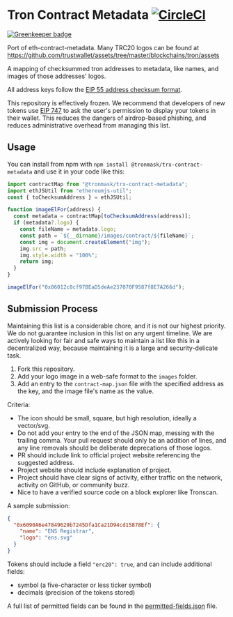 # Tron Contract Metadata [![CircleCI](https://circleci.com/gh/tronmask/trx-contract-metadata.svg?style=svg)](https://circleci.com/gh/tronmask/trx-contract-metadata)

[![Greenkeeper badge](https://badges.greenkeeper.io/tronmask/trx-contract-metadata.svg)](https://greenkeeper.io/)

Port of eth-contract-metadata. Many TRC20 logos can be found at https://github.com/trustwallet/assets/tree/master/blockchains/tron/assets

A mapping of checksummed tron addresses to metadata, like names, and images of those addresses' logos.

All address keys follow the [EIP 55 address checksum format](https://github.com/ethereum/EIPs/issues/55).

This repository is effectively frozen. We recommend that developers of new tokens use [EIP 747](https://docs.metamask.io/guide/registering-your-token.html) to ask the user's permission to display your tokens in their wallet. This reduces the dangers of airdrop-based phishing, and reduces administrative overhead from managing this list.

## Usage

You can install from npm with `npm install @tronmask/trx-contract-metadata` and use it in your code like this:

```javascript
import contractMap from "@tronmask/trx-contract-metadata";
import ethJSUtil from "ethereumjs-util";
const { toChecksumAddress } = ethJSUtil;

function imageElFor(address) {
  const metadata = contractMap[toChecksumAddress(address)];
  if (metadata?.logo) {
    const fileName = metadata.logo;
    const path = `${__dirname}/images/contract/${fileName}`;
    const img = document.createElement("img");
    img.src = path;
    img.style.width = "100%";
    return img;
  }
}

imageElFor("0x06012c8cf97BEaD5deAe237070F9587f8E7A266d");
```

## Submission Process

Maintaining this list is a considerable chore, and it is not our highest priority. We do not guarantee inclusion in this list on any urgent timeline. We are actively looking for fair and safe ways to maintain a list like this in a decentralized way, because maintaining it is a large and security-delicate task.

1. Fork this repository.
2. Add your logo image in a web-safe format to the `images` folder.
3. Add an entry to the `contract-map.json` file with the specified address as the key, and the image file's name as the value.

Criteria:

- The icon should be small, square, but high resolution, ideally a vector/svg.
- Do not add your entry to the end of the JSON map, messing with the trailing comma. Your pull request should only be an addition of lines, and any line removals should be deliberate deprecations of those logos.
- PR should include link to official project website referencing the suggested address.
- Project website should include explanation of project.
- Project should have clear signs of activity, either traffic on the network, activity on GitHub, or community buzz.
- Nice to have a verified source code on a block explorer like Tronscan.

A sample submission:

```json
{
  "0x6090A6e47849629b7245Dfa1Ca21D94cd15878Ef": {
    "name": "ENS Registrar",
    "logo": "ens.svg"
  }
}
```

Tokens should include a field `"erc20": true`, and can include additional fields:

- symbol (a five-character or less ticker symbol)
- decimals (precision of the tokens stored)

A full list of permitted fields can be found in the [permitted-fields.json](./permitted-fields.json) file.

